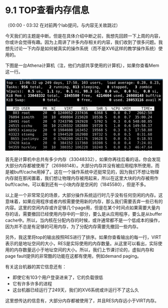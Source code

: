 # 9.1 TOP查看内存信息

（00:00 - 03:32 在对前两个lab提问，与内容无关故跳过）

今天我们的主题是中断。但是在具体介绍中断之前，我想先回顾一下上周的内容，你或许会觉得有趣。因为上周讲了许多内存相关的内容，我们收到了很多问题。我想先讨论一下内存是如何被真实的操作系统（而不是XV6这样的教学操作系统）使用的。

下图是一台Athena计算机（注，他们内部共享使用的计算机），如果你查看Mem这一行。

![](../.gitbook/assets/image%20%28364%29.png)

首先是计算机中总共有多少内存（33048332），如果你再往后看的话，你会发现大部分内存都被使用了（26988148）。大部分内存并没有被应用程序所使用，而是被buff/cache用掉了。这在一个操作系统中还挺常见的，因为我们不想让物理内存就在那闲置着，我们想让物理内存被用起来，所以在这里大块的内存被用作buff/cache。可以看到还有一小块内存是空闲的（1845580），但是不多。

以上是一个非常常见的场景，大部分操作系统运行时几乎没有任何空闲的内存。这意味着，如果应用程序或者内核需要使用新的内存，那么我们需要丢弃一些已有的内容。这里的空闲内存或许足够几个page用，但是在某个时间点如果需要大量内存的话，需要撤回已经使用内存中的一部分，要么是从应用程序，要么是从buffer cache中。所以，当内核在分配内存的时候，或许通常都不是一个低成本的操作，因为并不总是有足够的可用内存，为了分配内存需要先撤回一些内存。

另外，我这里将top的输出按照RES进行了排序。如果你查看输出的每一行，VIRT表示的是地址空间的大小，RES是实际使用的内存数量。从这里可以看出，实际使用的内存数量远小于地址空间的大小。所以，我们上节课讨论的，虚拟内存和page fault提供的非常酷的功能在这都有使用，例如demand paging。

有关这台机器的其它信息还有：

* 即使它有103个用户登录进来了，它的负载很低
* 它有许多许多的进程
* 这台机器已经运行了249天，我们的XV6系统或许运行不了这么久

这里想传达的信息有，大部分内存都被使用了，并且RES内存远小于VIRT内存。

